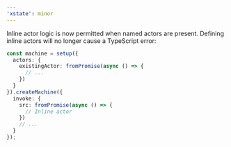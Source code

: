 ```yaml
---
'xstate': minor
---
```


Inline actor logic is now permitted when named actors are present. Defining inline actors will no longer cause a TypeScript error:

```ts
const machine = setup({
  actors: {
    existingActor: fromPromise(async () => {
      // ...
    })
  }
}).createMachine({
  invoke: {
    src: fromPromise(async () => {
      // Inline actor
    })
    // ...
  }
});
```
